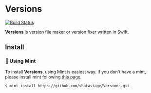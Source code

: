 # Versions

[![Build Status](https://travis-ci.org/shotastage/Versions.svg?branch=master)](https://travis-ci.org/shotastage/Versions)

**Versions** is version file maker or version fixer written in Swift.



## Install



### 🌱 Using Mint

To install **Versions**, using Mint is easiest way. If you don't have a mint, please install mint following [this page](https://github.com/yonaskolb/Mint).

```shell
$ mint install https://github.com/shotastage/Versions.git
```

